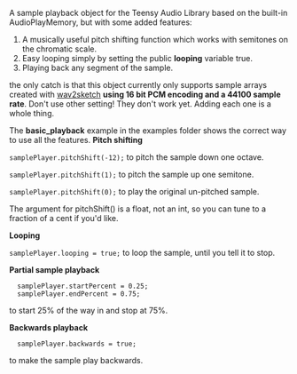 A sample playback object for the Teensy Audio Library based on the built-in AudioPlayMemory, but with some added features:

1) A musically useful pitch shifting function which works with semitones on the chromatic scale. 
2) Easy looping simply by setting the public **looping** variable true.
3) Playing back any segment of the sample.

the only catch is that this object currently only supports sample arrays created with [wav2sketch](http://crudlabs.org/wav2sketch/) **using 16 bit PCM encoding and a 44100 sample rate**. Don't use other setting! They don't work yet. Adding each one is a whole thing.

The **basic_playback** example in the examples folder shows the correct way to use all the features.
**Pitch shifting**

```samplePlayer.pitchShift(-12);``` to pitch the sample down one octave.

```samplePlayer.pitchShift(1);``` to pitch the sample up one semitone.

```samplePlayer.pitchShift(0);``` to play the original un-pitched sample.

The argument for pitchShift() is a float, not an int, so you can tune to a fraction of a cent if you'd like.

**Looping**

```samplePlayer.looping = true;``` to loop the sample, until you tell it to stop.

**Partial sample playback**
```
  samplePlayer.startPercent = 0.25;
  samplePlayer.endPercent = 0.75;
```
to start 25% of the way in and stop at 75%.

**Backwards playback**
```
  samplePlayer.backwards = true;
```
to make the sample play backwards.
